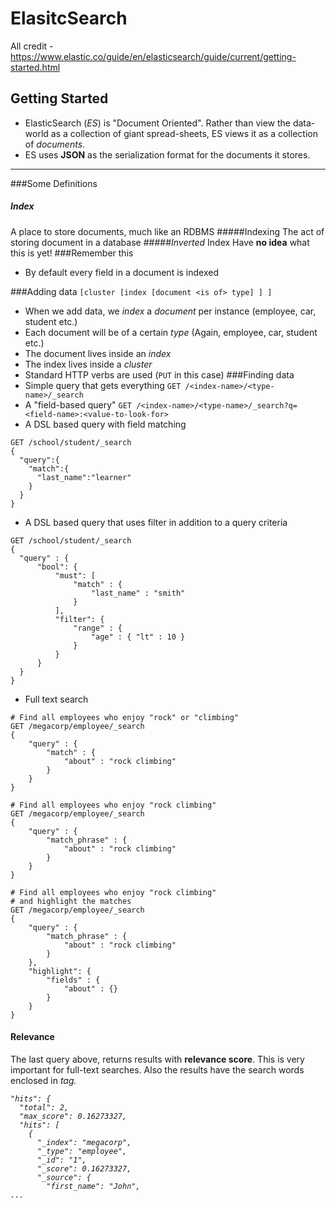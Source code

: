# ElasitcSearch
All credit -  <https://www.elastic.co/guide/en/elasticsearch/guide/current/getting-started.html>
## Getting Started
* ElasticSearch (_ES_) is "Document Oriented". Rather than view the data-world as a collection of giant spread-sheets, ES views it as a collection of _documents_.
* ES uses __JSON__ as the serialization format for the documents it stores.
---
###Some Definitions
##### Index
A place to store documents, much like an RDBMS
#####Indexing
The act of storing document in a database
#####_Inverted_ Index
Have **no idea** what this is yet!
###Remember this
* By default every field in a document is indexed

###Adding data
`[cluster [index [document <is of> type] ] ]`
* When we add data, we _index_ a _document_ per instance (employee, car, student etc.)
* Each document will be of a certain _type_ (Again,
 employee, car, student etc.)
* The document lives inside an _index_
* The index lives inside a _cluster_
* Standard HTTP verbs are used (`PUT` in this case)
###Finding data
* Simple query that gets everything `GET /<index-name>/<type-name>/_search`
* A "field-based query" `GET /<index-name>/<type-name>/_search?q=<field-name>:<value-to-look-for>`
* A DSL based query with field matching
```
GET /school/student/_search
{
  "query":{
    "match":{
      "last_name":"learner"
    }
  }
}
```
* A DSL based query that uses filter in addition to a query criteria
```
GET /school/student/_search
{
  "query" : {
      "bool": {
          "must": [
              "match" : {
                  "last_name" : "smith"
              }
          ],
          "filter": {
              "range" : {
                  "age" : { "lt" : 10 }
              }
          }
      }
  }
}
```
* Full text search
```
# Find all employees who enjoy "rock" or "climbing"
GET /megacorp/employee/_search
{
    "query" : {
        "match" : {
            "about" : "rock climbing"
        }
    }
}
```
```
# Find all employees who enjoy "rock climbing"
GET /megacorp/employee/_search
{
    "query" : {
        "match_phrase" : {
            "about" : "rock climbing"
        }
    }
}
```
```
# Find all employees who enjoy "rock climbing"
# and highlight the matches
GET /megacorp/employee/_search
{
    "query" : {
        "match_phrase" : {
            "about" : "rock climbing"
        }
    },
    "highlight": {
        "fields" : {
            "about" : {}
        }
    }
}
```
#### Relevance
The last query above, returns results with **relevance score**. This is very important for full-text searches. Also the results have the search words enclosed in <em> tag.
```
"hits": {
  "total": 2,
  "max_score": 0.16273327,
  "hits": [
    {
      "_index": "megacorp",
      "_type": "employee",
      "_id": "1",
      "_score": 0.16273327,
      "_source": {
        "first_name": "John",
...
```
